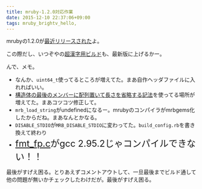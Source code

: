 ```yaml
---
title: mruby-1.2.0対応作業
date: 2015-12-10 22:37:06+09:00
tags: mruby_brightv_hello, 
---
```

mrubyの1.2.0が<a href="http://forum.mruby.org/download/index4.html" target="_blank">最近リリースされた</a>よ。

この際だし、いつぞやの<a href="https://osdn.jp/users/ornse01/pf/mruby_brightv_hello/wiki/FrontPage" target="_blank">超漢字用ビルド</a>も、最新版に上げるかー。

んで、メモ。
<ul><li>なんか、<code>uint64_t</code>使ってるところが増えてた。まあ自作ヘッダファイルに入れればいい。</li>
<li><a href="/2014/07/26/mruby.html">構造体の最後のメンバーに配列置いて長さを省略する記法</a>を使ってる場所が増えてた。まあコツコツ修正して。</li>
<li><code>mrb_load_string</code>がundefinedになるー。mrubyのコンパイラがmrbgems化したからだね。まあなんとかなる。</li>
<li><code>DISABLE_STDIO</code>が<code>MRB_DISABLE_STDIO</code>に変わってた。<code>build_config.rb</code>を書き換えて終わり</li>
<li><span style="font-size:x-large"><a href="https://github.com/mruby/mruby/blob/22464fe5a0a10f2b077eaba109ce1e912e4a77de/src/fmt_fp.c" target="_blank">fmt_fp.c</a>がgcc 2.95.2じゃコンパイルできない！！</span></li></ul>

最後がすげえ困る。とりあえずコメントアウトして、一旦最後までビルド通して他の問題が無いかチェックしたわけだが。最後がすげえ困る。

